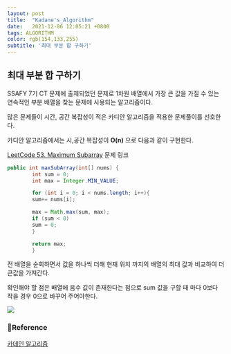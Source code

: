 ```yaml
---
layout: post 
title:  "Kadane's_Algorithm"
date:   2021-12-06 12:05:21 +0800 
tags: ALGORITHM
color: rgb(154,133,255)
subtitle: '최대 부분 합 구하기'
--- 
```


## 최대 부분 합 구하기

SSAFY 7기 CT 문제에 출제되었던 문제로 1차원 배열에서 가장 큰 값을 가질 수 있는 연속적인 부분 배열을 찾는 문제에 사용되는 알고리즘이다.

많은 문제들이 시간, 공간 복잡성이 적은 카디안 알고리즘을 적용한 문제풀이를 선호한다.

카디안 알고리즘에서는 시,공간 복잡성이 **O(n)** 으로 다음과 같이 구현한다.


[LeetCode 53. Maximum Subarray](https://leetcode.com/problems/maximum-subarray/) 문제 링크
```java
public int maxSubArray(int[] nums) {
        int sum = 0;
        int max = Integer.MIN_VALUE;

        for (int i = 0; i < nums.length; i++){
        sum+= nums[i];

        max = Math.max(sum, max);
        if (sum < 0)
        sum = 0;
        }

        return max;
        }
```
전 배열을 순회하면서 값을 하나씩 더해 현재 위치 까지의 배열의 최대 값과 비교하여 더 큰값을 가져간다.

확인해야 할 점은 배열에 음수 값이 존재한다는 점으로 sum 값을 구할 때 마다 0보다 작을 경우 0으로 바꾸어 주어야한다.


![](https://assets.leetcode.com/users/images/2715e7ab-8fad-4f5f-ace9-cfe83acba68f_1637809592.7767313.jpeg)


### 🧾Reference
[카데인 알고리즘](https://www.geeksforgeeks.org/largest-sum-contiguous-subarray/)
